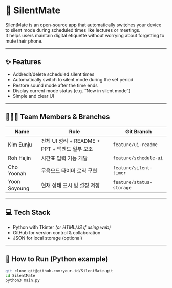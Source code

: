 # 🔕 SilentMate

SilentMate is an open-source app that automatically switches your device to silent mode during scheduled times like lectures or meetings.  
It helps users maintain digital etiquette without worrying about forgetting to mute their phone.

---

## ✨ Features

- Add/edit/delete scheduled silent times
- Automatically switch to silent mode during the set period
- Restore sound mode after the time ends
- Display current mode status (e.g. “Now in silent mode”)
- Simple and clear UI

---

## 🧑‍🤝‍🧑 Team Members & Branches

| Name | Role | Git Branch |
|------|------|------------|
| Kim Eunju | 전체 UI 정리 + README + PPT + 백엔드 일부 보조 | `feature/ui-readme` |
| Roh Hajin | 시간표 입력 기능 개발 | `feature/schedule-ui` |
| Cho Yoonah | 무음모드 타이머 로직 구현 | `feature/silent-timer` |
| Yoon Soyoung | 현재 상태 표시 및 설정 저장 | `feature/status-storage` |

---

## 💻 Tech Stack

- Python with Tkinter *(or HTML/JS if using web)*
- GitHub for version control & collaboration
- JSON for local storage (optional)

---

## 🧭 How to Run (Python example)

```bash
git clone git@github.com:your-id/SilentMate.git
cd SilentMate
python3 main.py

